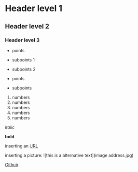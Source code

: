 
# Header level 1
## Header level 2
### Header level 3

- points
 - subpoints 1
 - subpoints 2
 
 
- points
 - subpoints
 
 
1. numbers
2. numbers
3. numbers
1. numbers
5. numbers


 *italic*
 
 **bold**
 
inserting an [URL](https://github.com/adam-p/markdown-here/wiki/Markdown-Cheatsheet#headers)

inserting a picture: ![this is a alternative text](image address.jpg)

[Github](https://github.com/xzzhang2/201904_HKBULib_Py/blob/master/README.md)


```python

```
